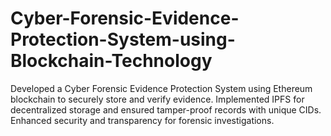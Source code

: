 # Cyber-Forensic-Evidence-Protection-System-using-Blockchain-Technology
Developed a Cyber Forensic Evidence Protection System using Ethereum blockchain to securely store and verify evidence. Implemented IPFS for decentralized storage and ensured tamper-proof records with unique CIDs. Enhanced security and transparency for forensic investigations.

